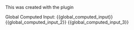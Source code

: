 This was created with the plugin

Global Computed Input: {{global_computed_input}}
{{global_computed_input_2}}
{{global_computed_input_3}}